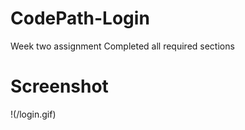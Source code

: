 CodePath-Login
==============

Week two assignment
Completed all required sections

Screenshot
==========

!(/login.gif)
